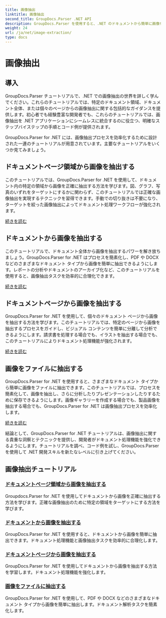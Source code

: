 ```yaml
---
title: 画像抽出
linktitle: 画像抽出
second_title: GroupDocs.Parser .NET API
description: GroupDocs.Parser を使用すると、.NET のドキュメントから簡単に画像を抽出できます。正確な画像抽出技術を使用して、ドキュメント処理機能を強化します。
weight: 24
url: /ja/net/image-extraction/
type: docs
---
```

# 画像抽出

## 導入

GroupDocs.Parser チュートリアルで、.NET での画像抽出の世界を詳しく学んでください。これらのチュートリアルでは、特定のドキュメント領域、ドキュメント全体、または個々のページからの画像抽出に関する包括的なガイダンスを提供します。初心者でも経験豊富な開発者でも、これらのチュートリアルでは、画像抽出を .NET アプリケーションにシームレスに統合するのに役立つ、明確なステップバイステップの手順とコード例が提供されます。

GroupDocs.Parser for .NET には、画像抽出プロセスを効率化するために設計された一連のチュートリアルが用意されています。主要なチュートリアルをいくつか見てみましょう。

## ドキュメントページ領域から画像を抽出する
このチュートリアルでは、GroupDocs.Parser for .NET を使用して、ドキュメント内の特定の領域から画像を正確に抽出する方法を学びます。図、グラフ、写真のいずれをターゲットにするかに関わらず、このチュートリアルでは正確な画像抽出を実現するテクニックを習得できます。手動での切り抜きは不要になり、ターゲットを絞った画像抽出によってドキュメント処理ワークフローが強化されます。

[続きを読む](./extract-images-from-document-page-area/)

## ドキュメントから画像を抽出する
このチュートリアルで、ドキュメント全体から画像を抽出するパワーを解き放ちましょう。GroupDocs.Parser for .NET はプロセスを簡素化し、PDF や DOCX などのさまざまなドキュメント タイプから画像を簡単に抽出できるようにします。レポートの分析やドキュメントのアーカイブ化など、このチュートリアルを使用すると、画像抽出タスクを効率的に合理化できます。

[続きを読む](./extract-images-from-document/)

## ドキュメントページから画像を抽出する
GroupDocs.Parser for .NET を使用して、個々のドキュメント ページから画像を抽出する方法を学びます。このチュートリアルでは、特定のページから画像を抽出するプロセスをガイドし、ビジュアル コンテンツを簡単に分離して分析できるようにします。請求書を処理する場合でも、イラストを抽出する場合でも、このチュートリアルによりドキュメント処理機能が強化されます。

[続きを読む](./extract-images-from-document-page/)

## 画像をファイルに抽出する
GroupDocs.Parser for .NET を使用すると、さまざまなドキュメント タイプから簡単に画像をファイルに抽出できます。このチュートリアルでは、プロセスを簡素化して、画像を抽出し、さらに分析したりプレゼンテーションしたりするために保存できるようにします。画像ギャラリーを作成する場合でも、製品画像を抽出する場合でも、GroupDocs.Parser for .NET は画像抽出プロセスを効率化します。

[続きを読む](./extract-images-to-files/)

結論として、GroupDocs.Parser for .NET チュートリアルは、画像抽出に関する貴重な洞察とテクニックを提供し、開発者がドキュメント処理機能を強化できるようにします。チュートリアルを調べ、コード例を試し、GroupDocs.Parser を使用して .NET 開発スキルを新たなレベルに引き上げてください。
## 画像抽出チュートリアル
### [ドキュメントページ領域から画像を抽出する](./extract-images-from-document-page-area/)
Groupdocs.Parser for .NET を使用してドキュメントから画像を正確に抽出する方法を学びます。正確な画像抽出のために特定の領域をターゲットにする方法を学びます。
### [ドキュメントから画像を抽出する](./extract-images-from-document/)
GroupDocs.Parser for .NET を使用すると、ドキュメントから画像を簡単に抽出できます。ドキュメント処理機能と画像抽出タスクを効率的に合理化します。
### [ドキュメントページから画像を抽出する](./extract-images-from-document-page/)
GroupDocs.Parser for .NET を使用してドキュメントから画像を抽出する方法を学習します。ドキュメント処理機能を強化します。
### [画像をファイルに抽出する](./extract-images-to-files/)
GroupDocs.Parser for .NET を使用して、PDF や DOCX などのさまざまなドキュメント タイプから画像を簡単に抽出します。ドキュメント解析タスクを簡素化します。